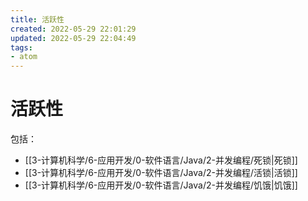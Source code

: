 ```yaml
---
title: 活跃性
created: 2022-05-29 22:01:29
updated: 2022-05-29 22:04:49
tags: 
- atom
---
```

# 活跃性

包括：

- [[3-计算机科学/6-应用开发/0-软件语言/Java/2-并发编程/死锁|死锁]]
- [[3-计算机科学/6-应用开发/0-软件语言/Java/2-并发编程/活锁|活锁]]
- [[3-计算机科学/6-应用开发/0-软件语言/Java/2-并发编程/饥饿|饥饿]]